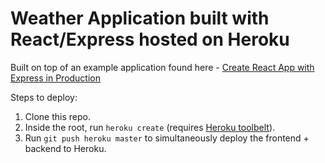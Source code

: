 # Weather Application built with React/Express hosted on Heroku

Built on top of an example application found here - [Create React App with Express in
Production](https://daveceddia.com/create-react-app-express-production/)

Steps to deploy:

1. Clone this repo.
2. Inside the root, run `heroku create` (requires [Heroku toolbelt](https://devcenter.heroku.com/articles/heroku-cli)).
3. Run `git push heroku master` to simultaneously deploy the frontend + backend to Heroku.
